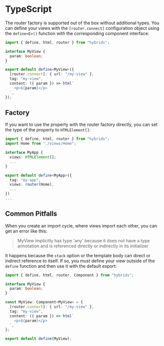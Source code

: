 # TypeScript

The router factory is supported out of the box without additional types. You can define your views with the `[router.connect]` configuration object using the `define<E>()` function with the corresponding component interface:

```typescript
import { define, html, router } from "hybrids";

interface MyView {
  param: boolean;
}

export default define<MyView>({
  [router.connect]: { url: "/my-view" },
  tag: "my-view",
  content: ({ param }) => html`
    <p>${param}</p>
  `,
});
```

## Factory

If you want to use the property with the router factory directly, you can set the type of the property to `HTMLElement[]`:

```typescript
import { define, html, router } from "hybrids";
import Home from "./views/Home";

interface MyApp {
  views: HTMLElement[];
  ...
}

export default define<MyApp>({
  tag: "my-app",
  views: router(Home),
  ...
})
...
```

## Common Pitfalls

When you create an import cycle, where views import each other, you can get an error like this:

> MyView implicitly has type 'any' because it does not have a type annotation and is referenced directly or indirectly in its initializer

It happens because the `stack` option or the template body can direct or indirect reference to itself. If so, you must define your view outside of the `define` function and then use it with the default export:

```typescript
import { define, html, router, Component } from "hybrids";

interface MyView {
  param: boolean;
}

const MyView: Component<MyView> = {
  [router.connect]: { url: "/my-view" },
  tag: "my-view",
  content: ({ param }) => html`
    <p>${param}</p>
  `,
};

export default define(MyView);
```
